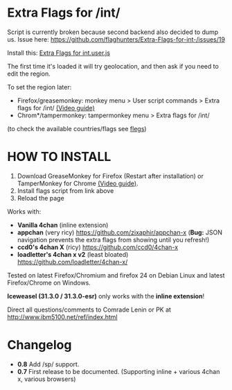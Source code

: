 Extra Flags for /int/
==========

Script is currently broken because second backend also decided to dump us.
Issue here: https://github.com/flaghunters/Extra-Flags-for-int-/issues/19

Install this: [Extra Flags for int.user.js](https://github.com/flaghunters/Extra-Flags-for-int-/raw/master/Extra%20Flags%20for%20int.user.js)

The first time it's loaded it will try geolocation, and then ask if you need to edit the region.

To set the region later:
 - Firefox/greasemonkey: monkey menu > User script commands > Extra flags for /int/ [(Video guide)](http://a.pomf.se/jlzfak.webm)
 - Chrom*/tampermonkey: tampermonkey menu > Extra flags for /int/

(to check the available countries/flags see [flegs](https://github.com/flaghunters/Extra-Flags-for-int-/tree/master/flegs))

HOW TO INSTALL
==========

1. Download GreaseMonkey for Firefox (Restart after installation)  or TamperMonkey for Chrome [(Video guide)](http://a.pomf.se/zhgtso.webm).
2. Install flags script from link above
3. Reload the page

Works with:
 - **Vanilla 4chan** (inline extension)
 - **appchan** (very ricy) https://github.com/zixaphir/appchan-x (**Bug:** JSON navigation prevents the extra flags from showing until you refresh!)
 - **ccd0's 4chan X** (ricy) https://github.com/ccd0/4chan-x
 - **loadletter's 4chan x v2** (least bloated) https://github.com/loadletter/4chan-x/

Tested on latest Firefox/Chromium and firefox 24 on Debian Linux and latest Firefox/Chrome on Windows.

**Iceweasel (31.3.0 / 31.3.0-esr)** only works with the **inline extension**!

Direct all questions/comments to Comrade Lenin or PK at http://www.ibm5100.net/ref/index.html

Changelog
==========

 - **0.8** Add /sp/ support.
 - **0.7** First release to be documented. (Supporting inline + various 4chan x, various browsers)

 
